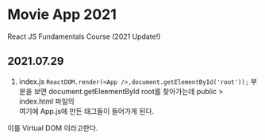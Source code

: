 # Movie App 2021

React JS Fundamentals Course (2021 Update!)


2021.07.29
---
1. index.js 
`ReactDOM.render(<App />,document.getElementById('root'));`
부분을 보면 document.getEleementById root를 찾아가는데 public > index.html 파일의 <div id="root"></div>
여기에 App.js에 만든 태그들이 들어가게 된다.

이를 Virtual DOM 이라고한다.